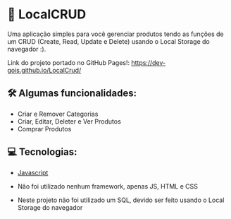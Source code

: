 # 💾 LocalCRUD

Uma aplicação simples para você gerenciar produtos tendo as funções de um CRUD (Create, Read, Update e Delete) usando o Local Storage do navegador :).

Link do projeto portado no GitHub Pages!:
https://dev-gois.github.io/LocalCrud/
## 🛠 Algumas funcionalidades:

- Criar e Remover Categorias
- Criar, Editar, Deleter e Ver Produtos
- Comprar Produtos

## 💻 Tecnologias:

- [Javascript](https://developer.mozilla.org/pt-BR/docs/Web/JavaScript)

- Não foi utilizado nenhum framework, apenas JS, HTML e CSS
- Neste projeto não foi utilizado um SQL, devido ser feito usando o Local Storage do navegador

